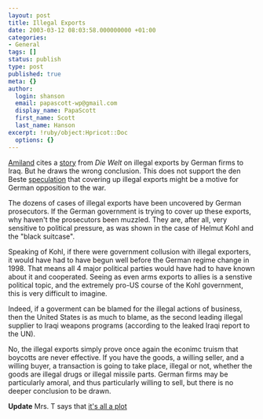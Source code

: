 ```yaml
---
layout: post
title: Illegal Exports
date: 2003-03-12 08:03:58.000000000 +01:00
categories:
- General
tags: []
status: publish
type: post
published: true
meta: {}
author:
  login: shanson
  email: papascott-wp@gmail.com
  display_name: PapaScott
  first_name: Scott
  last_name: Hanson
excerpt: !ruby/object:Hpricot::Doc
  options: {}
---
```

<p><a title="Amiland" href="http://amiland.blogspot.com/2003_03_09_amiland_archive.html#90560880">Amiland</a> cites a <a href="http://www.welt.de/data/2003/03/12/51035.html">story</a>  from <em>Die Welt</em> on illegal exports by German firms to Iraq. But he draws the wrong conclusion. This does not support the den Beste <a href="http://denbeste.nu/cd_log_entries/2003/01/Supposetherewastreachery.shtml">speculation</a> that covering up illegal exports might be a motive for  German opposition to the war.</p>
<p>The dozens of cases of illegal exports have been uncovered by German prosecutors. If the German government is trying to cover up these exports, why haven't the prosecutors been muzzled. They are, after all, very sensitive to political pressure, as was shown in the case of Helmut Kohl and the "black suitcase". </p>
<p>Speaking of Kohl, if there were government collusion with illegal exporters, it would have had to have begun well before the German regime change in 1998. That means all 4 major political parties would have had to have known about it and cooperated. Seeing as even arms exports to allies is a senstive political topic, and the extremely pro-US course of the Kohl government, this is very difficult to imagine.</p>
<p>Indeed, if a goverment can be blamed for the illegal actions of business, then the United States is as much to blame, as the second leading illegal supplier to Iraqi weapons programs (according to the leaked Iraqi report to the UN). </p>
<p>No, the illegal exports simply prove once again the econimc truism that boycotts are never effective. If you have the goods, a willing seller, and a willing buyer, a transaction is going to take place, illegal or not, whether the goods are illegal drugs or illegal missile parts. German firms may be particularly amoral, and thus particularly willing to sell, but there is no deeper conclusion to be drawn.</p>
<p><b>Update</b> Mrs. T says that <a href="http://6th_international.blogspot.com/2003_03_09_6th_international_archive.html#90560909">it's all a plot</a></p>
